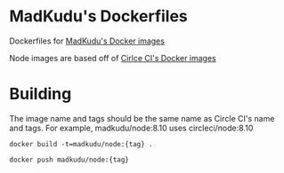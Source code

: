 # MadKudu's Dockerfiles
Dockerfiles for [MadKudu's Docker images](https://hub.docker.com/r/madkudu)

Node images are based off of [Cirlce CI's Docker images](https://github.com/CircleCI-Public/circleci-dockerfiles)

# Building
The image name and tags should be the same name as Circle CI's name and tags. For example, madkudu/node:8.10 uses circleci/node:8.10

`docker build -t=madkudu/node:{tag} .`

`docker push madkudu/node:{tag}`
